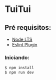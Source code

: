 # TuiTui

## Pré requisitos:

- [Node LTS](https://nodejs.org/en/)
- [Eslint Plugin](https://marketplace.visualstudio.com/items?itemName=dbaeumer.vscode-eslint)

### Iniciando:

```sh
$ npm install
$ npm run dev
```
